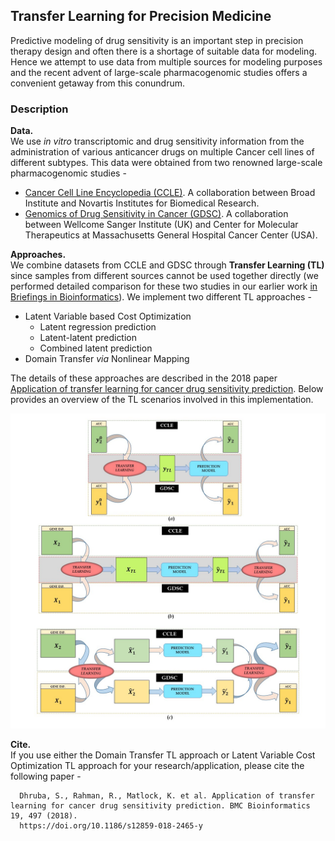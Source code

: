 ## Transfer Learning for Precision Medicine  
Predictive modeling of drug sensitivity is an important step in precision therapy design and often there is a shortage of suitable data for modeling. Hence we attempt to use data from multiple sources for modeling purposes and the recent advent of large-scale pharmacogenomic studies offers a convenient getaway from this conundrum. 

### Description
**Data.**  
We use *in vitro* transcriptomic and drug sensitivity information from the administration of various anticancer drugs on multiple Cancer cell lines of different subtypes. This data were obtained from two renowned large-scale pharmacogenomic studies - 
   * [Cancer Cell Line Encyclopedia (CCLE)](https://portals.broadinstitute.org/ccle/about/). A collaboration between Broad Institute and Novartis Institutes for Biomedical Research.
   * [Genomics of Drug Sensitivity in Cancer (GDSC)](https://www.cancerrxgene.org/about). A collaboration between Wellcome Sanger Institute (UK) and Center for Molecular Therapeutics at Massachusetts General Hospital Cancer Center (USA). 

**Approaches.**  
We combine datasets from CCLE and GDSC through **Transfer Learning (TL)** since samples from different sources cannot be used together directly (we performed detailed comparison for these two studies in our earlier work [in Briefings in Bioinformatics](https://academic.oup.com/bib/article-abstract/20/5/1734/5034074)). We implement two different TL approaches - 
   * Latent Variable based Cost Optimization
      * Latent regression prediction
      * Latent-latent prediction
      * Combined latent prediction
   * Domain Transfer _via_ Nonlinear Mapping  

The details of these approaches are described in the 2018 paper [Application of transfer learning for cancer drug sensitivity prediction](https://bmcbioinformatics.biomedcentral.com/articles/10.1186/s12859-018-2465-y). Below provides an overview of the TL scenarios involved in this implementation. 

![TransferLearningSummary](https://github.com/dhruba018/Transfer_Learning_Precision_Medicine/blob/master/TLsummary.jpg)

**Cite.**  
If you use either the Domain Transfer TL approach or Latent Variable Cost Optimization TL approach for your research/application, please cite the following paper - 

      Dhruba, S., Rahman, R., Matlock, K. et al. Application of transfer learning for cancer drug sensitivity prediction. BMC Bioinformatics 19, 497 (2018).               
      https://doi.org/10.1186/s12859-018-2465-y
